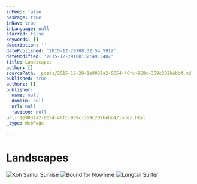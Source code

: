 ```yaml
---
inFeed: false
hasPage: true
inNav: true
inLanguage: null
starred: false
keywords: []
description: ''
datePublished: '2015-12-29T08:32:54.591Z'
dateModified: '2015-12-29T08:32:49.540Z'
title: Landscapes
author: []
sourcePath: _posts/2015-12-28-1e9032a2-0654-46fc-969c-359c202bebb4.md
published: true
authors: []
publisher:
  name: null
  domain: null
  url: null
  favicon: null
url: 1e9032a2-0654-46fc-969c-359c202bebb4/index.html
_type: WebPage

---
```

# **Landscapes**
![Koh Samui Sunrise](https://s3-us-west-2.amazonaws.com/the-grid-img/p/5fe28d75c0d82f5220cd524eae0f1c20673c3692.jpg)
![Bound for Nowhere](https://s3-us-west-2.amazonaws.com/the-grid-img/p/ce06312df4346b9bdc972387760e45423476d65f.jpg)
![Longtail Surfer](https://s3-us-west-2.amazonaws.com/the-grid-img/p/ecb42256f92b468f63f74163e3fd54bed994f4e1.jpg)